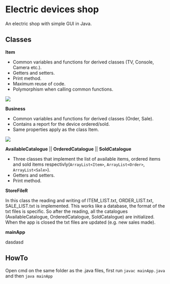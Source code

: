 # Electric devices shop
An electric shop with simple GUI in Java.

## Classes

**Item**

* Common variables and functions for derived classes (TV, Console, Camera etc.).
* Getters and setters.
* Print method.
* Maximum reuse of code.
* Polymorphism when calling common functions.

<img src="https://user-images.githubusercontent.com/58492424/93671106-e9ab7880-faa8-11ea-94b8-43ee3af50a67.png">




**Business**

* Common variables and functions for derived classes (Order, Sale). 
* Contains a report for the device ordered/sold.
* Same properties apply as the class Item.

<img src="https://user-images.githubusercontent.com/58492424/93671122-0942a100-faa9-11ea-972e-a48a6623dc42.png">




**AvailableCatalogue** || **OrderedCatalogue** || **SoldCatalogue**

* Three classes that implement the list of available items, ordered items and sold items respectivly(`ArrayList<Item>`, `ArrayList<Order>`, `ArrayList<Sale>`).
* Getters and setters.
* Print method.




**StoreFileR**

In this class the reading and writing of ITEM_LIST.txt, ORDER_LIST.txt, SALE_LIST.txt is implemented. This works like a database, the format of the txt files is specific.
So after the reading, all the catalogues (AvailableCatalogue, OrderedCatalogue, SoldCatalogue) are initialized. When the app is closed the txt files are updated (e.g. new sales made).




**mainApp**

dasdasd




## HowTo
Open cmd on the same folder as the .java files, first run
`javac mainApp.java` and then `java mainApp`
